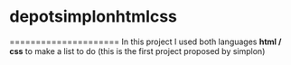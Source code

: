 # depotsimplonhtmlcss
=====================
In this project I used both languages **html / css** to make a list to do (this is the first project proposed by simplon)
